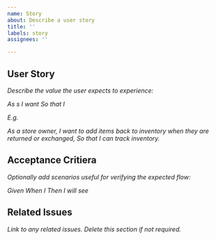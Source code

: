 ```yaml
---
name: Story
about: Describe a user story
title: ''
labels: story
assignees: ''

---
```


## User Story

_Describe the value the user expects to experience:_

  _As s <user or role>_
  _I want <the feature provided>_
  _So that I <benefit or value>_

_E.g._

  _As a store owner,_
  _I want to add items back to inventory when they are returned or exchanged,_
  _So that I can track inventory._

## Acceptance Critiera

_Optionally add scenarios useful for verifying the expected flow:_

  _Given <a state of the application>_
  _When I <perform some action>_
  _Then I will see <a change in the application>_

## Related Issues

_Link to any related issues. Delete this section if not required._

